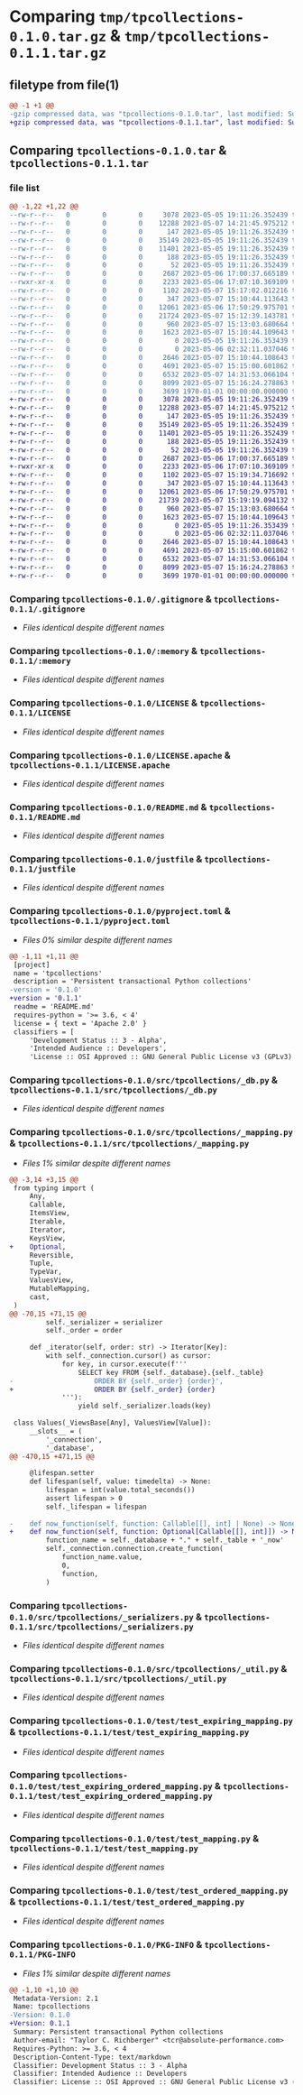 # Comparing `tmp/tpcollections-0.1.0.tar.gz` & `tmp/tpcollections-0.1.1.tar.gz`

## filetype from file(1)

```diff
@@ -1 +1 @@
-gzip compressed data, was "tpcollections-0.1.0.tar", last modified: Sun May  7 15:17:17 2023, max compression
+gzip compressed data, was "tpcollections-0.1.1.tar", last modified: Sun May  7 15:19:56 2023, max compression
```

## Comparing `tpcollections-0.1.0.tar` & `tpcollections-0.1.1.tar`

### file list

```diff
@@ -1,22 +1,22 @@
--rw-r--r--   0        0        0     3078 2023-05-05 19:11:26.352439 tpcollections-0.1.0/.gitignore
--rw-r--r--   0        0        0    12288 2023-05-07 14:21:45.975212 tpcollections-0.1.0/:memory
--rw-r--r--   0        0        0      147 2023-05-05 19:11:26.352439 tpcollections-0.1.0/CHANGELOG.md
--rw-r--r--   0        0        0    35149 2023-05-05 19:11:26.352439 tpcollections-0.1.0/LICENSE
--rw-r--r--   0        0        0    11401 2023-05-05 19:11:26.352439 tpcollections-0.1.0/LICENSE.apache
--rw-r--r--   0        0        0      188 2023-05-05 19:11:26.352439 tpcollections-0.1.0/LICENSE.rst
--rw-r--r--   0        0        0       52 2023-05-05 19:11:26.352439 tpcollections-0.1.0/Makefile
--rw-r--r--   0        0        0     2687 2023-05-06 17:00:37.665189 tpcollections-0.1.0/README.md
--rwxr-xr-x   0        0        0     2233 2023-05-06 17:07:10.369109 tpcollections-0.1.0/justfile
--rw-r--r--   0        0        0     1102 2023-05-07 15:17:02.012216 tpcollections-0.1.0/pyproject.toml
--rw-r--r--   0        0        0      347 2023-05-07 15:10:44.113643 tpcollections-0.1.0/src/tpcollections/__init__.py
--rw-r--r--   0        0        0    12061 2023-05-06 17:50:29.975701 tpcollections-0.1.0/src/tpcollections/_db.py
--rw-r--r--   0        0        0    21724 2023-05-07 15:12:39.143781 tpcollections-0.1.0/src/tpcollections/_mapping.py
--rw-r--r--   0        0        0      960 2023-05-07 15:13:03.680664 tpcollections-0.1.0/src/tpcollections/_serializers.py
--rw-r--r--   0        0        0     1623 2023-05-07 15:10:44.109643 tpcollections-0.1.0/src/tpcollections/_util.py
--rw-r--r--   0        0        0        0 2023-05-05 19:11:26.353439 tpcollections-0.1.0/src/tpcollections/py.typed
--rw-r--r--   0        0        0        0 2023-05-06 02:32:11.037046 tpcollections-0.1.0/test/__init__.py
--rw-r--r--   0        0        0     2646 2023-05-07 15:10:44.108643 tpcollections-0.1.0/test/test_expiring_mapping.py
--rw-r--r--   0        0        0     4691 2023-05-07 15:15:00.601862 tpcollections-0.1.0/test/test_expiring_ordered_mapping.py
--rw-r--r--   0        0        0     6532 2023-05-07 14:31:53.066104 tpcollections-0.1.0/test/test_mapping.py
--rw-r--r--   0        0        0     8099 2023-05-07 15:16:24.278863 tpcollections-0.1.0/test/test_ordered_mapping.py
--rw-r--r--   0        0        0     3699 1970-01-01 00:00:00.000000 tpcollections-0.1.0/PKG-INFO
+-rw-r--r--   0        0        0     3078 2023-05-05 19:11:26.352439 tpcollections-0.1.1/.gitignore
+-rw-r--r--   0        0        0    12288 2023-05-07 14:21:45.975212 tpcollections-0.1.1/:memory
+-rw-r--r--   0        0        0      147 2023-05-05 19:11:26.352439 tpcollections-0.1.1/CHANGELOG.md
+-rw-r--r--   0        0        0    35149 2023-05-05 19:11:26.352439 tpcollections-0.1.1/LICENSE
+-rw-r--r--   0        0        0    11401 2023-05-05 19:11:26.352439 tpcollections-0.1.1/LICENSE.apache
+-rw-r--r--   0        0        0      188 2023-05-05 19:11:26.352439 tpcollections-0.1.1/LICENSE.rst
+-rw-r--r--   0        0        0       52 2023-05-05 19:11:26.352439 tpcollections-0.1.1/Makefile
+-rw-r--r--   0        0        0     2687 2023-05-06 17:00:37.665189 tpcollections-0.1.1/README.md
+-rwxr-xr-x   0        0        0     2233 2023-05-06 17:07:10.369109 tpcollections-0.1.1/justfile
+-rw-r--r--   0        0        0     1102 2023-05-07 15:19:34.716692 tpcollections-0.1.1/pyproject.toml
+-rw-r--r--   0        0        0      347 2023-05-07 15:10:44.113643 tpcollections-0.1.1/src/tpcollections/__init__.py
+-rw-r--r--   0        0        0    12061 2023-05-06 17:50:29.975701 tpcollections-0.1.1/src/tpcollections/_db.py
+-rw-r--r--   0        0        0    21739 2023-05-07 15:19:19.094132 tpcollections-0.1.1/src/tpcollections/_mapping.py
+-rw-r--r--   0        0        0      960 2023-05-07 15:13:03.680664 tpcollections-0.1.1/src/tpcollections/_serializers.py
+-rw-r--r--   0        0        0     1623 2023-05-07 15:10:44.109643 tpcollections-0.1.1/src/tpcollections/_util.py
+-rw-r--r--   0        0        0        0 2023-05-05 19:11:26.353439 tpcollections-0.1.1/src/tpcollections/py.typed
+-rw-r--r--   0        0        0        0 2023-05-06 02:32:11.037046 tpcollections-0.1.1/test/__init__.py
+-rw-r--r--   0        0        0     2646 2023-05-07 15:10:44.108643 tpcollections-0.1.1/test/test_expiring_mapping.py
+-rw-r--r--   0        0        0     4691 2023-05-07 15:15:00.601862 tpcollections-0.1.1/test/test_expiring_ordered_mapping.py
+-rw-r--r--   0        0        0     6532 2023-05-07 14:31:53.066104 tpcollections-0.1.1/test/test_mapping.py
+-rw-r--r--   0        0        0     8099 2023-05-07 15:16:24.278863 tpcollections-0.1.1/test/test_ordered_mapping.py
+-rw-r--r--   0        0        0     3699 1970-01-01 00:00:00.000000 tpcollections-0.1.1/PKG-INFO
```

### Comparing `tpcollections-0.1.0/.gitignore` & `tpcollections-0.1.1/.gitignore`

 * *Files identical despite different names*

### Comparing `tpcollections-0.1.0/:memory` & `tpcollections-0.1.1/:memory`

 * *Files identical despite different names*

### Comparing `tpcollections-0.1.0/LICENSE` & `tpcollections-0.1.1/LICENSE`

 * *Files identical despite different names*

### Comparing `tpcollections-0.1.0/LICENSE.apache` & `tpcollections-0.1.1/LICENSE.apache`

 * *Files identical despite different names*

### Comparing `tpcollections-0.1.0/README.md` & `tpcollections-0.1.1/README.md`

 * *Files identical despite different names*

### Comparing `tpcollections-0.1.0/justfile` & `tpcollections-0.1.1/justfile`

 * *Files identical despite different names*

### Comparing `tpcollections-0.1.0/pyproject.toml` & `tpcollections-0.1.1/pyproject.toml`

 * *Files 0% similar despite different names*

```diff
@@ -1,11 +1,11 @@
 [project]
 name = 'tpcollections'
 description = 'Persistent transactional Python collections'
-version = '0.1.0'
+version = '0.1.1'
 readme = 'README.md'
 requires-python = '>= 3.6, < 4'
 license = { text = 'Apache 2.0' }
 classifiers = [
     'Development Status :: 3 - Alpha',
     'Intended Audience :: Developers',
     'License :: OSI Approved :: GNU General Public License v3 (GPLv3)',
```

### Comparing `tpcollections-0.1.0/src/tpcollections/_db.py` & `tpcollections-0.1.1/src/tpcollections/_db.py`

 * *Files identical despite different names*

### Comparing `tpcollections-0.1.0/src/tpcollections/_mapping.py` & `tpcollections-0.1.1/src/tpcollections/_mapping.py`

 * *Files 1% similar despite different names*

```diff
@@ -3,14 +3,15 @@
 from typing import (
     Any,
     Callable,
     ItemsView,
     Iterable,
     Iterator,
     KeysView,
+    Optional,
     Reversible,
     Tuple,
     TypeVar,
     ValuesView,
     MutableMapping,
     cast,
 )
@@ -70,15 +71,15 @@
         self._serializer = serializer
         self._order = order
     
     def _iterator(self, order: str) -> Iterator[Key]:
         with self._connection.cursor() as cursor:
             for key, in cursor.execute(f'''
                 SELECT key FROM {self._database}.{self._table}
-                    ORDER BY {self._order} {order}',
+                    ORDER BY {self._order} {order}
             '''):
                 yield self._serializer.loads(key)
 
 class Values(_ViewsBase[Any], ValuesView[Value]):
     __slots__ = (
         '_connection',
         '_database',
@@ -470,15 +471,15 @@
 
     @lifespan.setter
     def lifespan(self, value: timedelta) -> None:
         lifespan = int(value.total_seconds())
         assert lifespan > 0
         self._lifespan = lifespan
 
-    def now_function(self, function: Callable[[], int] | None) -> None:
+    def now_function(self, function: Optional[Callable[[], int]]) -> None:
         function_name = self._database + "." + self._table + '_now'
         self._connection.connection.create_function(
             function_name.value,
             0,
             function,
         )
```

### Comparing `tpcollections-0.1.0/src/tpcollections/_serializers.py` & `tpcollections-0.1.1/src/tpcollections/_serializers.py`

 * *Files identical despite different names*

### Comparing `tpcollections-0.1.0/src/tpcollections/_util.py` & `tpcollections-0.1.1/src/tpcollections/_util.py`

 * *Files identical despite different names*

### Comparing `tpcollections-0.1.0/test/test_expiring_mapping.py` & `tpcollections-0.1.1/test/test_expiring_mapping.py`

 * *Files identical despite different names*

### Comparing `tpcollections-0.1.0/test/test_expiring_ordered_mapping.py` & `tpcollections-0.1.1/test/test_expiring_ordered_mapping.py`

 * *Files identical despite different names*

### Comparing `tpcollections-0.1.0/test/test_mapping.py` & `tpcollections-0.1.1/test/test_mapping.py`

 * *Files identical despite different names*

### Comparing `tpcollections-0.1.0/test/test_ordered_mapping.py` & `tpcollections-0.1.1/test/test_ordered_mapping.py`

 * *Files identical despite different names*

### Comparing `tpcollections-0.1.0/PKG-INFO` & `tpcollections-0.1.1/PKG-INFO`

 * *Files 1% similar despite different names*

```diff
@@ -1,10 +1,10 @@
 Metadata-Version: 2.1
 Name: tpcollections
-Version: 0.1.0
+Version: 0.1.1
 Summary: Persistent transactional Python collections
 Author-email: "Taylor C. Richberger" <tcr@absolute-performance.com>
 Requires-Python: >= 3.6, < 4
 Description-Content-Type: text/markdown
 Classifier: Development Status :: 3 - Alpha
 Classifier: Intended Audience :: Developers
 Classifier: License :: OSI Approved :: GNU General Public License v3 (GPLv3)
```

